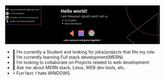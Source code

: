 ![](./src/profile.png)

<!--
** its `README.md` (this file) appears on your GitHub profile.

Here are some ideas to get you started:

-->

- 🔭 I’m currently a Student and looking for jobs/projects that fits my role.
- 🌱 I’m currently learning Full stack development(MERN)
- 👯 I’m looking to collaborate on Projects related to web development
- 💬 Ask me about MERN stack, Linux, WEB dev tools, etc..
- ⚡ Fun fact: I hate WINDOWS

<!-- - 📫 How to reach me:  -->
